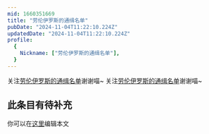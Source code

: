 ```yaml
---
mid: 1660351669
title: "劳伦伊罗斯的通缉名单"
pubDate: "2024-11-04T11:22:10.224Z"
updatedDate: "2024-11-04T11:22:10.224Z"
profile:
  {
    Nickname: ["劳伦伊罗斯的通缉名单"],
  }
---
```


关注[劳伦伊罗斯的通缉名单](https://space.bilibili.com/1660351669)谢谢喵~ 关注[劳伦伊罗斯的通缉名单](https://space.bilibili.com/1660351669)谢谢喵~

## 此条目有待补充
你可以在[这里](https://github.com/Yuhanawa/VTuber.ICU-Content/edit/master/v/劳伦伊罗斯的通缉名单/index.md)编辑本文
